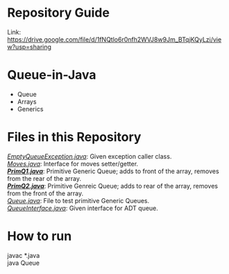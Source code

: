 # Repository Guide
Link: https://drive.google.com/file/d/1fNQtlo6r0nfh2WVJ8w9Jm_BTqjKQyLzi/view?usp=sharing<br>

# Queue-in-Java
- Queue<br>
- Arrays<br>
- Generics<br>

# Files in this Repository
*<ins>EmptyQueueException.java</ins>*: Given exception caller class.<br>
*<ins>Moves.java</ins>*: Interface for moves setter/getter.<br>
_**<ins>PrimQ1.java</ins>**_: Primitive Generic Queue; adds to front of the array, removes from the rear of the array.<br>
_**<ins>PrimQ2.java</ins>**_: Primitive Genreic Queue; adds to rear of the array, removes from the front of the array.<br>
*<ins>Queue.java</ins>*: File to test primitive Generic Queues.<br>
*<ins>QueueInterface.java</ins>*: Given interface for ADT queue.<br>

# How to run
javac *.java<br>
java Queue
